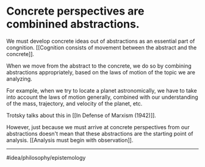 # Concrete perspectives are combinined abstractions.
We must develop concrete ideas out of abstractions as an essential part of congnition. [[Cognition consists of movement between the abstract and the concrete]]. 

When we move from the abstract to the concrete, we do so by combining abstractions appropriately, based on the laws of motion of the topic we are analyzing. 

For example, when we try to locate a planet astronomically, we have to take into account the laws of motion generally, combined with our understanding of the mass, trajectory, and velocity of the planet, etc. 

Trotsky talks about this in [[In Defense of Marxism (1942)]]. 

However, just because we must arrive at concrete perspectives from our abstractions doesn't mean that these abstractions are the starting point of analysis. [[Analysis must begin with observation]]. 

---
#idea/philosophy/epistemology 
